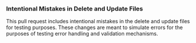 ### Intentional Mistakes in Delete and Update Files

This pull request includes intentional mistakes in the delete and update files for testing purposes.
These changes are meant to simulate errors for the purposes of testing error handling and validation mechanisms.
